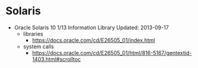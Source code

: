 
# Solaris
- Oracle Solaris 10 1/13 Information Library Updated: 2013-09-17
  - libraries
    - https://docs.oracle.com/cd/E26505_01/index.html
  - system calls
    - https://docs.oracle.com/cd/E26505_01/html/816-5167/gentextid-1403.html#scrolltoc

